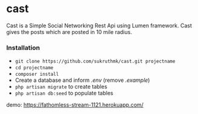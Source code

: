 # cast

Cast is a Simple Social Networking Rest Api using Lumen framework. Cast gives the posts which are posted in 10 mile radius.

### Installation ###

* `git clone https://github.com/sukruthmk/cast.git projectname`
* `cd projectname`
* `composer install`
* Create a database and inform *.env* (remove *.example*)
* `php artisan migrate` to create tables
* `php artisan db:seed` to populate tables

demo: https://fathomless-stream-1121.herokuapp.com/